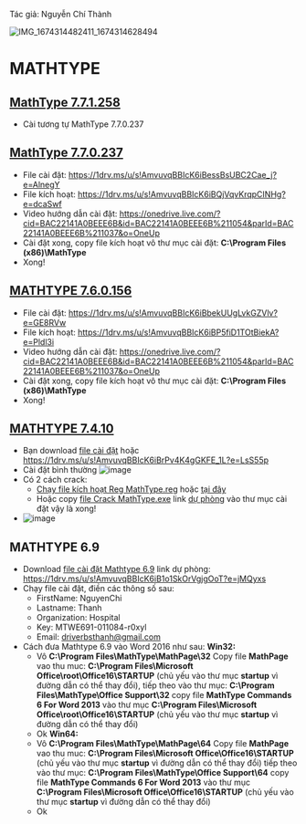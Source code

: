 Tác giả: Nguyễn Chí Thành

![IMG_1674314482411_1674314628494](https://user-images.githubusercontent.com/82578024/231749370-cff3f452-4349-46bd-80e4-dd85653ca27f.jpg)

# MATHTYPE #

## [MathType 7.7.1.258](https://1drv.ms/f/s!AmvuvqBBIcK6iFb46UeB_mrbLYCL?e=DX2IHQ) ##
  - Cài tương tự MathType 7.7.0.237
## [MathType 7.7.0.237](https://bsthanh-my.sharepoint.com/:f:/g/personal/0914678254_bsthanh_onmicrosoft_com/EmX1xJy-OAdMkOV7ashOdx0BCBMfIBZdpHFFHvugDq52qg?e=uVelDs) ##
  - File cài đặt: https://1drv.ms/u/s!AmvuvqBBIcK6iBessBsUBC2Cae_j?e=AlnegY
  - File kích hoạt: https://1drv.ms/u/s!AmvuvqBBIcK6iBQjVqvKrqpCINHg?e=dcaSwf
  - Video hướng dẫn cài đặt: https://onedrive.live.com/?cid=BAC22141A0BEEE6B&id=BAC22141A0BEEE6B%211054&parId=BAC22141A0BEEE6B%211037&o=OneUp
  - Cài đặt xong, copy file kích hoạt vô thư mục cài đặt: **C:\Program Files (x86)\MathType**
  - Xong!

## [MATHTYPE 7.6.0.156](https://bsthanh-my.sharepoint.com/:f:/g/personal/0914678254_bsthanh_onmicrosoft_com/EnVzfR1i85lPhQ1dnvDbfw0B0Jnx2nzXBNIqNqUp6-Jwaw?e=7ouI5z)  ##
  - File cài đặt: https://1drv.ms/u/s!AmvuvqBBIcK6iBbekUUgLvkGZVlv?e=GE8RVw
  - File kích hoạt: https://1drv.ms/u/s!AmvuvqBBIcK6iBP5fiD1TOtBiekA?e=Pldl3i
  - Video hướng dẫn cài đặt: https://onedrive.live.com/?cid=BAC22141A0BEEE6B&id=BAC22141A0BEEE6B%211054&parId=BAC22141A0BEEE6B%211037&o=OneUp
  - Cài đặt xong, copy file kích hoạt vô thư mục cài đặt: **C:\Program Files (x86)\MathType**
  - Xong!

## [MATHTYPE 7.4.10](https://1drv.ms/f/s!AmvuvqBBIcK6iA_2dFL8W0LViVPu?e=k0ApZ8) ##

- Bạn download [file cài đặt](https://bsthanh-my.sharepoint.com/:f:/g/personal/0914678254_bsthanh_onmicrosoft_com/Ei4xR_WIuJhGrAOh0wKGNOsBAOBw8vkhe_IpHhcVjeooCA?e=HzDJJ6) hoặc https://1drv.ms/u/s!AmvuvqBBIcK6iBrPv4K4gGKFE_1L?e=LsS55p
- Cài đặt bình thường ![image](https://user-images.githubusercontent.com/82578024/224482695-11e13c70-a54e-4e84-a85a-7269ec4bd429.png) 
- Có 2 cách crack:
  - [Chạy file kích hoạt Reg MathType.reg](https://bsthanh-my.sharepoint.com/:u:/g/personal/0914678254_bsthanh_onmicrosoft_com/EdDUDtUoRn5HvdGivYqLAugBB-E5BRsaKKg2GfOdxmBqGw?e=TPRpGM) hoặc [tại đây](https://public.bn.files.1drv.com/y4mh6rOYBKPO5QIDhT_0q5CBODzT43VSkixD6OA9LBFbvjRCvucAeBwlt9qcc_S-zHvwNJ3AxmqbUDR97VM-DAIDWQlxcDFK1vCDffR4nFGBJO_7jKe2TprSCK5WNCGPOheV__sF9m0WkjsQiosooOgXv628Y0QFviYV9vNXFq6Y2WeJPK082OQgVsdPuaZG9KUWKyjfQ5eOK1nvXcMWM3krCIKs22YCoUUxcqKYolqATo?AVOverride=1)
  - Hoặc copy [file Crack MathType.exe](https://bsthanh-my.sharepoint.com/:f:/g/personal/0914678254_bsthanh_onmicrosoft_com/EttfenyWMydEssltbCPUlm0BydrVG9wbfETaR6hQ44cJZg?e=qYCkQL) link [dự phòng](https://1drv.ms/u/s!AmvuvqBBIcK6iBwvjPLSGp4nKj8n?e=h4g6wx) vào thư mục cài đặt vậy là xong!
- ![image](https://user-images.githubusercontent.com/82578024/224484151-83d8174d-5a76-4bdf-b126-d5187f73231d.png)

## MATHTYPE 6.9 ##

- Download [file cài đặt Mathtype 6.9](https://bsthanh-my.sharepoint.com/:u:/g/personal/0914678254_bsthanh_onmicrosoft_com/EdOTpg-tfBRAqACCpEOXmH0Btw02BekJuOhpuDUgbYjSiw?e=KvbLio) link dự phòng: https://1drv.ms/u/s!AmvuvqBBIcK6iB1o1SkOrVgjgOoT?e=jMQyxs
- Chạy file cài đặt, điền các thông số sau:
  - FirstName: NguyenChi
  - Lastname: Thanh
  - Organization: Hospital
  - Key: MTWE691-011084-r0xyl
  - Email: driverbsthanh@gmail.com
- Cách đưa Mathtype 6.9 vào Word 2016 như sau:
  **Win32:**
    - Vô **C:\Program Files\MathType\MathPage\32** Copy file **MathPage** vao thu muc: **C:\Program Files\Microsoft Office\root\Office16\STARTUP** (chủ yếu vào thư mục **startup** vì đường dẫn có thể thay đổi), tiếp theo vào thư mục: **C:\Program Files\MathType\Office Support\32** copy file **MathType Commands 6 For Word 2013** vào thư mục **C:\Program Files\Microsoft Office\root\Office16\STARTUP** (chủ yếu vào thư mục **startup** vì đường dẫn có thể thay đổi)
    - Ok
  **Win64:**
    - Vô **C:\Program Files\MathType\MathPage\64** Copy file **MathPage** vao thu muc: **C:\Program Files\Microsoft Office\Office16\STARTUP** (chủ yếu vào thư mục **startup** vì đường dẫn có thể thay đổi) tiếp theo vào thư mục: **C:\Program Files\MathType\Office Support\64** copy file **MathType Commands 6 For Word 2013** vào thư mục **C:\Program Files\Microsoft Office\Office16\STARTUP** (chủ yếu vào thư mục **startup** vì đường dẫn có thể thay đổi)
    - Ok
